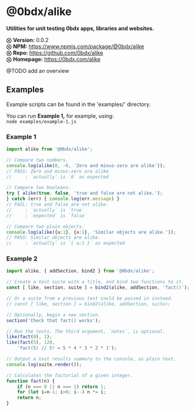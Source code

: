 # @0bdx/alike

__Utilities for unit testing 0bdx apps, libraries and websites.__

⨂ __Version:__ 0.0.2  
⨂ __NPM:__ <https://www.npmjs.com/package/@0bdx/alike>  
⨂ __Repo:__ <https://github.com/0bdx/alike>  
⨂ __Homepage:__ <https://0bdx.com/alike>

@TODO add an overview

## Examples

Example scripts can be found in the 'examples/' directory.

You can run __Example 1,__ for example, using:  
`node examples/example-1.js`

### Example 1

```js
import alike from '@0bdx/alike';

// Compare two numbers.
console.log(alike(0, -0, 'Zero and minus-zero are alike'));
// PASS: Zero and minus-zero are alike
//     : `actually` is `0` as expected

// Compare two booleans.
try { alike(true, false, 'true and false are not alike.');
} catch (err) { console.log(err.message) }
// FAIL: true and false are not alike.
//     : `actually` is `true`
//     : `expected` is `false`

// Compare two plain objects.
console.log(alike({a:1}, {a:1}, 'Similar objects are alike.'));
// PASS: Similar objects are alike.
//     : `actually` is `{ a:1 }` as expected
```

### Example 2

```js
import alike, { addSection, bind2 } from '@0bdx/alike';

// Create a test suite with a title, and bind two functions to it.
const [ like, section, suite ] = bind2(alike, addSection, 'fact()');

// Or a suite from a previous test could be passed in instead.
// const [ like, section ] = bind2(alike, addSection, suite);

// Optionally, begin a new section.
section('Check that fact() works');

// Run the tests. The third argument, `notes`, is optional.
like(fact(0), 1);
like(fact(5), 120,
    'fact(5) // 5! = 5 * 4 * 3 * 2 * 1');

// Output a test results summary to the console, as plain text.
console.log(suite.render());

// Calculates the factorial of a given integer.
function fact(n) {
    if (n === 0 || n === 1) return 1;
    for (let i=n-1; i>0; i--) n *= i;
    return n;
}
```
